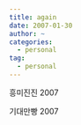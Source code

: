 ```yaml
---
title: again
date: 2007-01-30
author: ~
categories:
  - personal
tag:
  - personal
---
```




흥미진진 2007

기대만빵 2007



 






